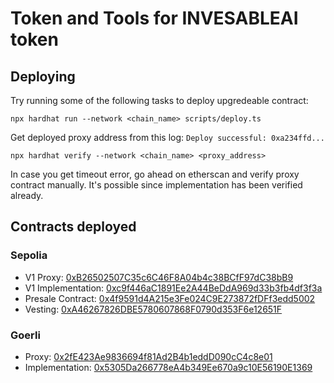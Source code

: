 # Token and Tools for INVESABLEAI token

## Deploying

Try running some of the following tasks to deploy upgredeable contract:

```shell
npx hardhat run --network <chain_name> scripts/deploy.ts
```

Get deployed proxy address from this log: `Deploy successful: 0xa234ffd...`

```
npx hardhat verify --network <chain_name> <proxy_address>
```

In case you get timeout error, go ahead on etherscan and verify proxy contract manually. It's possible since implementation has been verified already.

## Contracts deployed

### Sepolia

- V1 Proxy: [0xB26502507C35c6C46F8A04b4c38BCfF97dC38bB9](https://sepolia.etherscan.io/address/0xB26502507C35c6C46F8A04b4c38BCfF97dC38bB9#readProxyContract)
- V1 Implementation: [0xc9f446aC1891Ee2A44BeDdA969d33b3fb4df3f3a](https://sepolia.etherscan.io/address/0xc9f446aC1891Ee2A44BeDdA969d33b3fb4df3f3a#code)
- Presale Contract: [0x4f9591d4A215e3Fe024C9E273872fDFf3edd5002](https://sepolia.etherscan.io/address/0xCd1C8505db1ADD99A1dcc759d7257cCdB7A11067#code)
- Vesting: [0xA46267826DBE5780607868F0790d353F6e12651F](https://sepolia.etherscan.io/address/0xA46267826DBE5780607868F0790d353F6e12651F#code)

### Goerli

- Proxy: [0x2fE423Ae9836694f81Ad2B4b1eddD090cC4c8e01](https://goerli.etherscan.io/address/0x2fE423Ae9836694f81Ad2B4b1eddD090cC4c8e01#code)
- Implementation: [0x5305Da266778eA4b349Ee670a9c10E56190E1369](https://goerli.etherscan.io/address/0x5305Da266778eA4b349Ee670a9c10E56190E1369#code)
